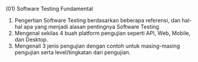 (01) Software Testing Fundamental

1. Pengertian Software Testing berdasarkan beberapa referensi, dan hal-hal apa yang menjadi alasan pentingnya Software Testing 
2. Mengenal sekilas 4 buah platform pengujian seperti API, Web, Mobile, dan Desktop.
3. Mengenali 3 jenis pengujian dengan contoh untuk masing-masing pengujian serta level/tingkatan dari pengujian.
